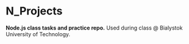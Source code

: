 # N_Projects
**Node.js class tasks and practice repo.**   Used during class @ Bialystok University of Technology.
